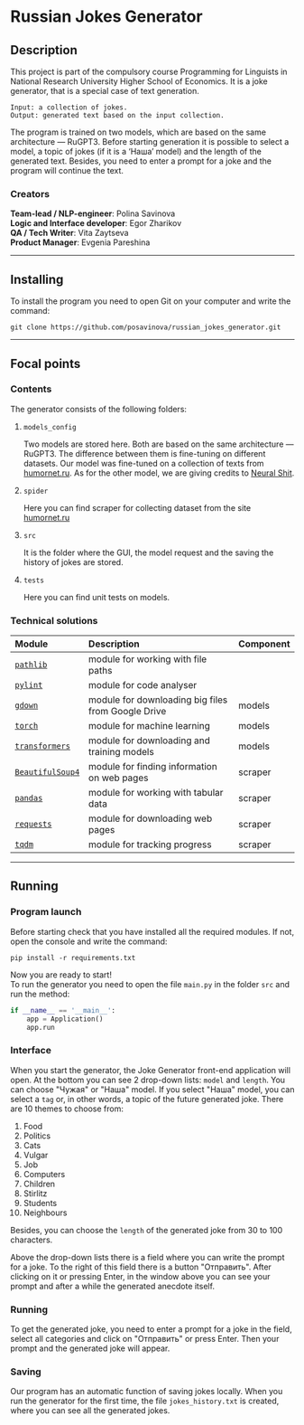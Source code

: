 # Russian Jokes Generator

## Description
This project is part of the compulsory course Programming for Linguists in 
National Research University Higher School of Economics. It is a joke generator, that is a special case of text generation.
```
Input: a collection of jokes.  
Output: generated text based on the input collection.
```
The program is trained on two models, which are based on the same architecture — RuGPT3. 
Before starting generation it is possible to select a model, a topic of jokes (if it is a ‘Наша’ model) 
and the length of the generated text. Besides, you need to enter a prompt for a joke 
and the program will continue the text.

### Creators

**Team-lead / NLP-engineer**: Polina Savinova  
**Logic and Interface developer**: Egor Zharikov  
**QA / Tech Writer**: Vita Zaytseva  
**Product Manager**: Evgenia Pareshina

___

## Installing

To install the program you need to open Git on your computer and write the command:
```
git clone https://github.com/posavinova/russian_jokes_generator.git
```
___

## Focal points
### Contents
The generator consists of the following folders:
1. `models_config`  
   

   Two models are stored here. Both are based on the same architecture — RuGPT3. 
   The difference between them is fine-tuning on different datasets.
   Our model was fine-tuned on a collection of texts from [humornet.ru](https://humornet.ru).
   As for the other model, we are giving credits to [Neural Shit](https://t.me/NeuralShit).
   

2. `spider`
   

   Here you can find scraper for collecting dataset from the site [humornet.ru](https://humornet.ru)


3. `src`
   

   It is the folder where the GUI, the model request and the saving the history of jokes are stored.
   

4. `tests` 
   

   Here you can find unit tests on models.

### Technical solutions

| Module                                                       | Description                                        | Component |
|:-------------------------------------------------------------|:---------------------------------------------------|:----------|
| [`pathlib`](https://pypi.org/project/pathlib/)               | module for working with file paths                 |           |
| [`pylint`](https://pypi.org/project/pylint/)                 | module for code analyser                           |           |
| [`gdown`](https://pypi.org/project/gdown/)                   | module for downloading big files from Google Drive | models    |
| [`torch`](https://pypi.org/project/torch/)                   | module for machine learning                        | models    |
| [`transformers`](https://pypi.org/project/transformers/)     | module for downloading and training models         | models    |
| [`BeautifulSoup4`](https://pypi.org/project/beautifulsoup4/) | module for finding information on web pages        | scraper   |
| [`pandas`](https://pypi.org/project/pandas/)                 | module for working with tabular data               | scraper   |
| [`requests`](https://pypi.org/project/requests/)             | module for downloading web pages                   | scraper   |
| [`tqdm`](https://pypi.org/project/tqdm/)                     | module for tracking progress                       | scraper   |

___

## Running
### Program launch
Before starting check that you have installed all the required modules. 
If not, open the console and write the command:
```
pip install -r requirements.txt
```
Now you are ready to start!  
To run the generator you need to open the file `main.py` in the folder `src` and run the method:
```python
if __name__ == '__main__':
    app = Application()
    app.run
```

### Interface
When you start the generator, the Joke Generator front-end application will open. 
At the bottom you can see 2 drop-down lists: `model` and `length`. 
You can choose "Чужая" or "Наша" model. If you select "Наша" model, you can select a `tag` or, in other words, 
a topic of the future generated joke. There are 10 themes to choose from:
1. Food
2. Politics
3. Cats
4. Vulgar
5. Job
6. Computers
7. Children
8. Stirlitz
9. Students
10. Neighbours

Besides, you can choose the `length` of the generated joke from 30 to 100 characters.

Above the drop-down lists there is a field where you can write the prompt for a joke. 
To the right of this field there is a button "Отправить". After clicking on it or pressing Enter, 
in the window above you can see your prompt and after a while the generated anecdote itself.

### Running
To get the generated joke, you need to enter a prompt for a joke in the field, select all categories and 
click on "Отправить" or press Enter. Then your prompt and the generated joke will appear.


### Saving
Our program has an automatic function of saving jokes locally. 
When you run the generator for the first time, the file `jokes_history.txt` is created, 
where you can see all the generated jokes.
